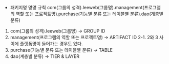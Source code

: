 - 패키지명 명명 규칙
com(그룹의 성격).leeweb(그룹명).management(프로그램의 역할 또는 프로젝트명).purchase(기능별 분류 또는 테이블별 분류).dao(계층별 분류)

1. com(그룹의 성격).leeweb(그룹명) -> GROUP ID
2. management(프로그램의 역할 또는 프로젝트명) -> ARTIFACT ID
2-1. 2와 3 사이에 플랫폼명이 들어가는 경우도 있다.
3. purchase(기능별 분류 또는 테이블별 분류) -> TABLE
4. dao(계층별 분류) -> TIER & LAYER
